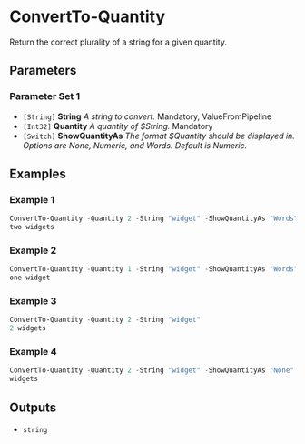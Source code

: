 # ConvertTo-Quantity

Return the correct plurality of a string for a given quantity.

## Parameters

### Parameter Set 1

- `[String]` **String** _A string to convert._ Mandatory, ValueFromPipeline
- `[Int32]` **Quantity** _A quantity of $String._ Mandatory
- `[Switch]` **ShowQuantityAs** _The format $Quantity should be displayed in. Options are None, Numeric, and Words. Default is Numeric._ 

## Examples

### Example 1



```powershell
ConvertTo-Quantity -Quantity 2 -String "widget" -ShowQuantityAs "Words"
two widgets
```
### Example 2



```powershell
ConvertTo-Quantity -Quantity 1 -String "widget" -ShowQuantityAs "Words"
one widget
```
### Example 3



```powershell
ConvertTo-Quantity -Quantity 2 -String "widget"
2 widgets
```
### Example 4



```powershell
ConvertTo-Quantity -Quantity 2 -String "widget" -ShowQuantityAs "None"
widgets
```

## Outputs

- `string`
